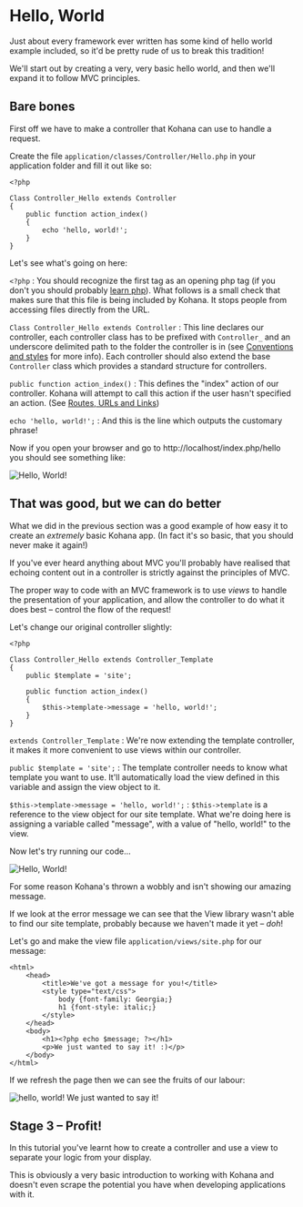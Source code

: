 # Hello, World

Just about every framework ever written has some kind of hello world example included, so it'd be pretty rude of us to break this tradition!

We'll start out by creating a very, very basic hello world, and then we'll expand it to follow MVC principles.

## Bare bones

First off we have to make a controller that Kohana can use to handle a request.

Create the file `application/classes/Controller/Hello.php` in your application folder and fill it out like so:

    <?php

    Class Controller_Hello extends Controller
    {
        public function action_index()
        {
            echo 'hello, world!';
        }
    }

Let's see what's going on here:

`<?php`
:    You should recognize the first tag as an opening php tag (if you don't you should probably [learn php](http://php.net)). What follows is a small check that makes sure that this file is being included by Kohana. It stops people from accessing files directly from the URL.

`Class Controller_Hello extends Controller`
:    This line declares our controller, each controller class has to be prefixed with `Controller_` and an underscore delimited path to the folder the controller is in (see [Conventions and styles](about.conventions) for more info). Each controller should also extend the base `Controller` class which provides a standard structure for controllers.


`public function action_index()`
:    This defines the "index" action of our controller. Kohana will attempt to call this action if the user hasn't specified an action. (See [Routes, URLs and Links](tutorials.urls))

`echo 'hello, world!';`
:    And this is the line which outputs the customary phrase!

Now if you open your browser and go to http://localhost/index.php/hello you should see something like:

![Hello, World!](hello_world_1.png "Hello, World!")

## That was good, but we can do better

What we did in the previous section was a good example of how easy it to create an *extremely* basic Kohana app. (In fact it's so basic, that you should never make it again!)

If you've ever heard anything about MVC you'll probably have realised that echoing content out in a controller is strictly against the principles of MVC.

The proper way to code with an MVC framework is to use _views_ to handle the presentation of your application, and allow the controller to do what it does best – control the flow of the request!

Let's change our original controller slightly:

    <?php

    Class Controller_Hello extends Controller_Template
    {
        public $template = 'site';

        public function action_index()
        {
            $this->template->message = 'hello, world!';
        }
    }

`extends Controller_Template`
:    We're now extending the template controller, it makes it more convenient to use views within our controller.

`public $template = 'site';`
:    The template controller needs to know what template you want to use. It'll automatically load the view defined in this variable and assign the view object to it.

`$this->template->message = 'hello, world!';`
:    `$this->template` is a reference to the view object for our site template. What we're doing here is assigning a variable called "message", with a value of "hello, world!" to the view.

Now let's try running our code...

![Hello, World!](hello_world_2_error.png "Hello, World!")

For some reason Kohana's thrown a wobbly and isn't showing our amazing message.

If we look at the error message we can see that the View library wasn't able to find our site template, probably because we haven't made it yet – *doh*!

Let's go and make the view file `application/views/site.php` for our message:

    <html>
        <head>
            <title>We've got a message for you!</title>
            <style type="text/css">
                body {font-family: Georgia;}
                h1 {font-style: italic;}
            </style>
        </head>
        <body>
            <h1><?php echo $message; ?></h1>
            <p>We just wanted to say it! :)</p>
        </body>
    </html>

If we refresh the page then we can see the fruits of our labour:

![hello, world! We just wanted to say it!](hello_world_2.png "hello, world! We just wanted to say it!")

## Stage 3 – Profit!

In this tutorial you've learnt how to create a controller and use a view to separate your logic from your display.

This is obviously a very basic introduction to working with Kohana and doesn't even scrape the potential you have when developing applications with it.